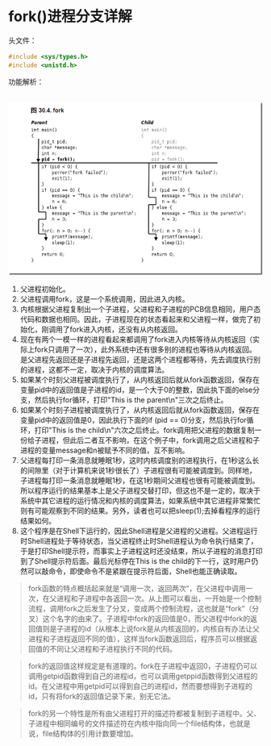 # fork()进程分支详解

头文件：

```c
#include <sys/types.h> 
#include <unistd.h>
```

功能解析：

​	![](https://github.com/NiceNelg/Note/blob/master/Linux%E7%BC%96%E7%A8%8B(C%E8%AF%AD%E8%A8%80)/%E5%9F%BA%E7%A1%80%E9%A1%B9/images/2.jpg?raw=true)

1. 父进程初始化。
2. 父进程调用fork，这是一个系统调用，因此进入内核。
3. 内核根据父进程复制出一个子进程，父进程和子进程的PCB信息相同，用户态代码和数据也相同。因此，子进程现在的状态看起来和父进程一样，做完了初始化，刚调用了fork进入内核，还没有从内核返回。
4. 现在有两个一模一样的进程看起来都调用了fork进入内核等待从内核返回（实际上fork只调用了一次），此外系统中还有很多别的进程也等待从内核返回。是父进程先返回还是子进程先返回，还是这两个进程都等待，先去调度执行别的进程，这都不一定，取决于内核的调度算法。
5. 如果某个时刻父进程被调度执行了，从内核返回后就从fork函数返回，保存在变量pid中的返回值是子进程的id，是一个大于0的整数，因此执下面的else分支，然后执行for循环，打印"This is the parent\n"三次之后终止。
6. 如果某个时刻子进程被调度执行了，从内核返回后就从fork函数返回，保存在变量pid中的返回值是0，因此执行下面的if (pid == 0)分支，然后执行for循环，打印"This is the child\n"六次之后终止。fork调用把父进程的数据复制一份给子进程，但此后二者互不影响，在这个例子中，fork调用之后父进程和子进程的变量message和n被赋予不同的值，互不影响。
7. 父进程每打印一条消息就睡眠1秒，这时内核调度别的进程执行，在1秒这么长的间隙里（对于计算机来说1秒很长了）子进程很有可能被调度到。同样地，子进程每打印一条消息就睡眠1秒，在这1秒期间父进程也很有可能被调度到。所以程序运行的结果基本上是父子进程交替打印，但这也不是一定的，取决于系统中其它进程的运行情况和内核的调度算法，如果系统中其它进程非常繁忙则有可能观察到不同的结果。另外，读者也可以把sleep(1);去掉看程序的运行结果如何。
8. 这个程序是在Shell下运行的，因此Shell进程是父进程的父进程。父进程运行时Shell进程处于等待状态，当父进程终止时Shell进程认为命令执行结束了，于是打印Shell提示符，而事实上子进程这时还没结束，所以子进程的消息打印到了Shell提示符后面。最后光标停在This is the child的下一行，这时用户仍然可以敲命令，即使命令不是紧跟在提示符后面，Shell也能正确读取。

> fork函数的特点概括起来就是“调用一次，返回两次”，在父进程中调用一次，在父进程和子进程中各返回一次。从上图可以看出，一开始是一个控制流程，调用fork之后发生了分叉，变成两个控制流程，这也就是“fork”（分叉）这个名字的由来了。子进程中fork的返回值是0，而父进程中fork的返回值则是子进程的id（从根本上说fork是从内核返回的，内核自有办法让父进程和子进程返回不同的值），这样当fork函数返回后，程序员可以根据返回值的不同让父进程和子进程执行不同的代码。

> fork的返回值这样规定是有道理的。fork在子进程中返回0，子进程仍可以调用getpid函数得到自己的进程id，也可以调用getppid函数得到父进程的id。在父进程中用getpid可以得到自己的进程id，然而要想得到子进程的id，只有将fork的返回值记录下来，别无它法。

> fork的另一个特性是所有由父进程打开的描述符都被复制到子进程中。父、子进程中相同编号的文件描述符在内核中指向同一个file结构体，也就是说，file结构体的引用计数要增加。
